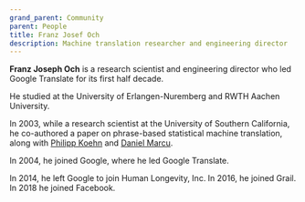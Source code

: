 ```yaml
---
grand_parent: Community
parent: People
title: Franz Josef Och
description: Machine translation researcher and engineering director
---
```


**Franz Joseph Och** is a research scientist and engineering director who led Google Translate for its first half decade.

He studied at the University of Erlangen-Nuremberg and RWTH Aachen University.

In 2003, while a research scientist at the University of Southern California, he co-authored a paper on phrase-based statistical machine translation, along with [Philipp Koehn](philipp-koehn.md) and [Daniel Marcu](daniel-marcu.md).

In 2004, he joined Google, where he led Google Translate.

In 2014, he left Google to join Human Longevity, Inc.  In 2016, he joined Grail.  In 2018 he joined Facebook.
